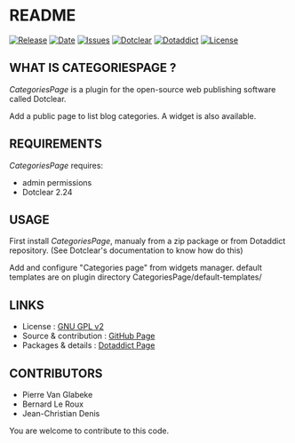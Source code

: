 # README

[![Release](https://img.shields.io/github/v/release/JcDenis/CategoriesPage)](https://github.com/JcDenis/CategoriesPage/releases)
[![Date](https://img.shields.io/github/release-date/JcDenis/CategoriesPage)](https://github.com/JcDenis/CategoriesPage/releases)
[![Issues](https://img.shields.io/github/issues/JcDenis/CategoriesPage)](https://github.com/JcDenis/CategoriesPage/issues)
[![Dotclear](https://img.shields.io/badge/dotclear-v2.24-blue.svg)](https://fr.dotclear.org/download)
[![Dotaddict](https://img.shields.io/badge/dotaddict-official-green.svg)](https://plugins.dotaddict.org/dc2/details/CategoriesPage)
[![License](https://img.shields.io/github/license/JcDenis/CategoriesPage)](https://github.com/JcDenis/CategoriesPage/blob/master/LICENSE)

## WHAT IS CATEGORIESPAGE ?

_CategoriesPage_ is a plugin for the open-source 
web publishing software called Dotclear.

Add a public page to list blog categories.
A widget is also available.

## REQUIREMENTS

 _CategoriesPage_ requires: 

  * admin permissions
  * Dotclear 2.24

## USAGE

First install _CategoriesPage_, manualy from a zip package or from 
Dotaddict repository. (See Dotclear's documentation to know how do this)

Add and configure "Categories page" from widgets manager.
default templates are on plugin directory CategoriesPage/default-templates/

## LINKS

 * License : [GNU GPL v2](https://www.gnu.org/licenses/old-licenses/lgpl-2.0.html)
 * Source & contribution : [GitHub Page](https://github.com/JcDenis/CategoriesPage)
 * Packages & details : [Dotaddict Page](https://plugins.dotaddict.org/dc2/details/CategoriesPage)

## CONTRIBUTORS

 * Pierre Van Glabeke
 * Bernard Le Roux
 * Jean-Christian Denis

 You are welcome to contribute to this code.